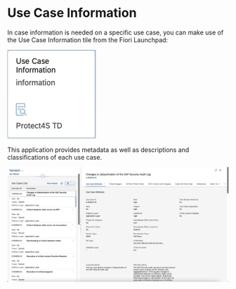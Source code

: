 # Use Case Information

In case information is needed on a specific use case, you can make use of the Use Case Information tile from the Fiori Launchpad:

![](<../.gitbook/assets/image (23).png>)

This application provides metadata as well as descriptions and classifications of each use case.

![](<../.gitbook/assets/image (63) (1).png>)
